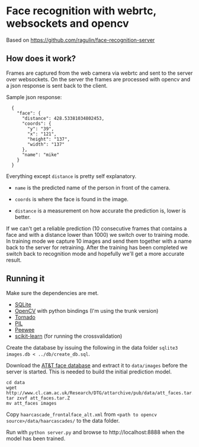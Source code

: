 Face recognition with webrtc, websockets and opencv
==========================================

Based on 
https://github.com/ragulin/face-recognition-server


How does it work?
-------------------
Frames are captured from the web camera via webrtc and sent to the server over websockets. On the server the frames are processed with opencv and a json response is sent back to the client.

Sample json response:

      {
        "face": {
          "distance": 428.53381034802453,
          "coords": {
            "y": "39",
            "x": "121",
            "height": "137",
            "width": "137"
          },
          "name": "mike"
        }
      }

Everything except `distance` is pretty self explanatory.

* `name` is the predicted name of the person in front of the camera.

* `coords` is where the face is found in the image.

* `distance` is a measurement on how accurate the prediction is, lower is better.

If we can't get a reliable prediction (10 consecutive frames that contains a face and with a distance lower than 1000) we switch over to training mode. In training mode we capture 10 images and send them together with a name back to the server for retraining. After the training has been completed we switch back to recognition mode and hopefully we'll get a more accurate result.

Running it
----------
Make sure the dependencies are met.

* [SQLite](http://www.sqlite.org/)
* [OpenCV](http://opencv.org) with python bindings (I'm using the trunk version)
* [Tornado](http://www.tornadoweb.org)
* [PIL](http://www.pythonware.com/products/pil/)
* [Peewee](https://github.com/coleifer/peewee)
* [scikit-learn](http://scikit-learn.org/stable/) (for running the crossvalidation)

Create the database by issuing the following in the data folder `sqlite3 images.db < ../db/create_db.sql`.

Download the [AT&T face database](http://www.cl.cam.ac.uk/research/dtg/attarchive/facedatabase.html) and extract it to `data/images` before the server is started. This is needed to build the initial prediction model.

    cd data
    wget http://www.cl.cam.ac.uk/Research/DTG/attarchive/pub/data/att_faces.tar.Z
    tar zxvf att_faces.tar.Z
    mv att_faces images

Copy `haarcascade_frontalface_alt.xml` from `<path to opencv source>/data/haarcascades/` to the data folder.

Run with `python server.py` and browse to http://localhost:8888 when the model has been trained.

